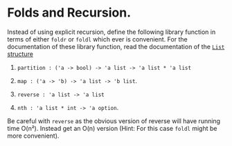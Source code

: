 # Folds and Recursion.

Instead of using explicit recursion, define the following library
function in terms of either `foldr` or `foldl` which ever is
convenient. For the documentation of these library function, read the
documentation of the [`List`
structure](http://sml-family.org/Basis/list.html)


1. `partition : ('a -> bool) -> 'a list -> 'a list * 'a list`

2. `map : ('a -> 'b) -> 'a list -> 'b list`.

3. `reverse : 'a list -> 'a list`

4. `nth : 'a list * int -> 'a option`.

Be careful with `reverse` as the obvious version of reverse will have
running time O(n²). Instead get an O(n) version (Hint: For this case
`foldl` might be more convenient).
